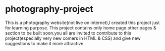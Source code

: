 # photography-project
This is a photography website(not live on internet),I created this project just for learning purpose. This project contains only home page
other pages & section to be built soon.you all are invited to contribute to this project(especially very new comers in HTML & CSS) and give new suggestions to make it more attractive

